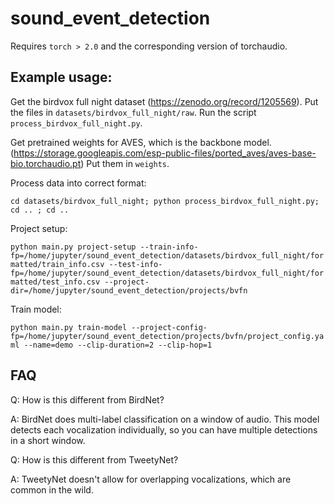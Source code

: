 # sound_event_detection

Requires `torch > 2.0` and the corresponding version of torchaudio.

## Example usage:

Get the birdvox full night dataset (https://zenodo.org/record/1205569). Put the files in `datasets/birdvox_full_night/raw`. Run the script `process_birdvox_full_night.py`.

Get pretrained weights for AVES, which is the backbone model. (https://storage.googleapis.com/esp-public-files/ported_aves/aves-base-bio.torchaudio.pt) Put them in `weights`. 

Process data into correct format:

`cd datasets/birdvox_full_night; python process_birdvox_full_night.py; cd .. ; cd ..`

Project setup:

`python main.py project-setup --train-info-fp=/home/jupyter/sound_event_detection/datasets/birdvox_full_night/formatted/train_info.csv --test-info-fp=/home/jupyter/sound_event_detection/datasets/birdvox_full_night/formatted/test_info.csv --project-dir=/home/jupyter/sound_event_detection/projects/bvfn`

Train model:

`python main.py train-model --project-config-fp=/home/jupyter/sound_event_detection/projects/bvfn/project_config.yaml --name=demo --clip-duration=2 --clip-hop=1`

## FAQ

Q: How is this different from BirdNet?

A: BirdNet does multi-label classification on a window of audio. This model detects each vocalization individually, so you can have multiple detections in a short window.

Q: How is this different from TweetyNet?

A: TweetyNet doesn't allow for overlapping vocalizations, which are common in the wild.
